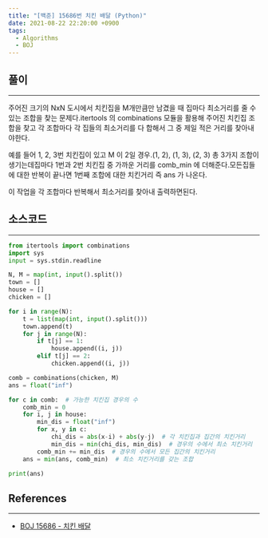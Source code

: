 ```yaml
---
title: "[백준] 15686번 치킨 배달 (Python)"
date: 2021-08-22 22:20:00 +0900
tags:
  - Algorithms
  - BOJ
---
```


## 풀이

---

주어진 크기의 NxN 도시에서 치킨집을 M개만큼만 남겼을 때 집마다 최소거리를 줄 수 있는 조합을 찾는 문제다.itertools 의 combinations 모듈을 활용해 주어진 치킨집 조합을 찾고 각 조합마다 각 집들의 최소거리를 다 합해서 그 중 제일 적은 거리를 찾아내야한다.

예를 들어 1, 2, 3번 치킨집이 있고 M 이 2일 경우.(1, 2), (1, 3), (2, 3) 총 3가지 조합이 생기는데집마다 1번과 2번 치킨집 중 가까운 거리를 comb_min 에 더해준다.모든집들에 대한 반복이 끝나면 1번째 조합에 대한 치킨거리 즉 ans 가 나온다.

이 작업을 각 조합마다 반복해서 최소거리를 찾아내 출력하면된다.

## 소스코드

---

```python
from itertools import combinations
import sys
input = sys.stdin.readline

N, M = map(int, input().split())
town = []
house = []
chicken = []

for i in range(N):
    t = list(map(int, input().split()))
    town.append(t)
    for j in range(N):
        if t[j] == 1:
            house.append((i, j))
        elif t[j] == 2:
            chicken.append((i, j))

comb = combinations(chicken, M)
ans = float("inf")

for c in comb:  # 가능한 치킨집 경우의 수
    comb_min = 0
    for i, j in house:
        min_dis = float("inf")
        for x, y in c:
            chi_dis = abs(x-i) + abs(y-j)  # 각 치킨집과 집간의 치킨거리
            min_dis = min(chi_dis, min_dis)  # 경우의 수에서 최소 치킨거리
        comb_min += min_dis  # 경우의 수에서 모든 집간의 치킨거리
    ans = min(ans, comb_min)  # 최소 치킨거리를 갖는 조합

print(ans)
```

## References

---

- [BOJ 15686 - 치킨 배달](https://www.acmicpc.net/problem/15686)
